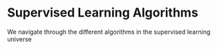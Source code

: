 # Supervised Learning Algorithms
We navigate through the different algorithms in the supervised learning universe
